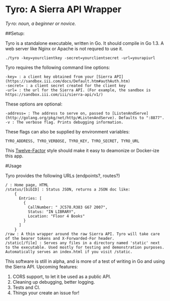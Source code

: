 # Tyro: A Sierra API Wrapper

*Ty·ro: noun, a beginner or novice.*

##Setup: 

Tyro is a standalone executable, written in Go. It should compile in Go 1.3. A web server like Nginx or Apache is not requred to use it.

    ./tyro -key=yourclientkey -secret=yourclientsecret -url=yourapiurl

Tyro requires the following command line options: 

    -key= : a client key obtained from your [Sierra API](https://sandbox.iii.com/docs/Default.htm#authAuth.htm)
    -secret= : a client secret created for the client key
    -url= : the url for the Sierra API. (For example, the sandbox is https://sandbox.iii.com/iii/sierra-api/v1/)

These options are optional: 

    -address= : The address to serve on, passed to [ListenAndServe](http://golang.org/pkg/net/http/#ListenAndServe). Defaults to ":8877". 
    -v : The verbose flag. Prints debugging information.

These flags can also be supplied by environment variables:

    TYRO_ADDRESS, TYRO_VERBOSE, TYRO_KEY, TYRO_SECRET, TYRO_URL

This [Twelve-Factor](http://12factor.net/) style should make it easy to deamonize or Docker-ize this app. 

#Usage

Tyro provides the following URLs (endpoints?, routes?)

    / : Home page, HTML
    /status/[bibID] : Status JSON, returns a JSON doc like:
        {
          Entries: [
            {
              CallNumber: " JC578.R383 G67 2007",
              Status: "IN LIBRARY",
              Location: "Floor 4 Books"
            }
          ]
        } 
    /raw : A thin wrapper around the raw Sierra API. Tyro will take care of the bearer tokens and X-Forwarded-For header. 
    /static[/file] : Serves any files in a directory named 'static' next to the executable. Used mostly for testing and demonstration purposes. Automatically serves an index.html if you visit /static. 

This software is still in alpha, and is more of a test of writing in Go and using the Sierra API. Upcoming features:

1) CORS support, to let it be used as a public API. 
2) Cleaning up debugging, better logging.
3) Tests and CI. 
4) Things your create an issue for! 
